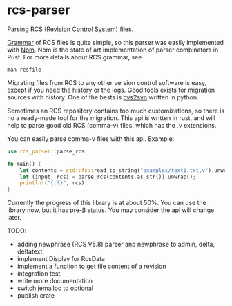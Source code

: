 # rcs-parser
Parsing RCS ([Revision Control System](https://www.gnu.org/software/rcs/)) files.

[Grammar](https://www.gnu.org/software/rcs/manual/html_node/comma_002dv-grammar.html#comma_002dv-grammar) of RCS files is quite simple, so this parser was easily implemented with [Nom](https://github.com/Geal/nom). Nom is the state of art implementation of parser combinators in Rust. For more details about RCS grammar, see
```shell
man rcsfile
```

Migrating files from RCS to any other version control software is easy, except if you need the history or the logs. Good tools exists for migration sources with history. One of the bests is [cvs2svn](https://github.com/mhagger/cvs2svn) written in python. 

Sometimes an RCS repository contains too much customizations, so there is no a ready-made tool for the migration. This api is written in rust, and will help to parse good old RCS (comma-v) files, which has the *,v* extensions.

You can easily parse comma-v files with this api. 
Example:
```rust
use rcs_parser::parse_rcs;

fn main() {
    let contents = std::fs::read_to_string("examples/text1.txt,v").unwrap();
    let (input, rcs) = parse_rcs(contents.as_str()).unwrap();
    println!("{:?}", rcs);
}
```


Currently the progress of this library is at about 50%. 
You can use the library now, but it has pre-β status. You may consider the api will change later.

TODO: 

- adding newphrase (RCS V5.8) parser and newphrase to admin, delta, deltatext.
- implement Display for RcsData
- implement a function to get file content of a revision
- integration test
- write more documentation
- switch jemalloc to optional
- publish crate

